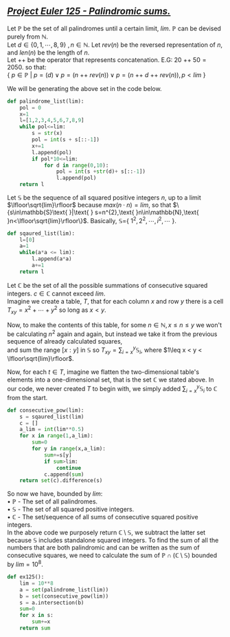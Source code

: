 ## [*Project Euler 125 - Palindromic sums.*](https://projecteuler.net/problem=125 "Go to problem page.")
Let $\mathbb{P}$ be the set of all palindromes until a certain limit, $lim$. $\mathbb{P}$ can be devised purely from $\mathbb{N}$.  
Let $d\in\{0,1,\cdots,8,9\}\text{ },n\in\mathbb{N}$. Let $rev(n)$ be the reversed representation of $n$, and $len(n)$ be the length of $n$.  
Let $++$ be the operator that represents concatenation. E.G: $20$ $++$ $50=2050$. so that:  
{ $p\in \mathbb{P}\text{ }|\text{ }p = (d) \vee p = (n$ $++$ $rev(n)) \vee p = (n$ $++$ $d$ $++$ $rev(n)), p < lim$ }
  
We will be generating the above set in the code below.

```python
def palindrome_list(lim):
    pol = 0
    x=1
    l=[1,2,3,4,5,6,7,8,9]
    while pol<=lim:
        s = str(x)
        pol = int(s + s[::-1])
        x+=1
        l.append(pol)
        if pol*10<=lim:
            for d in range(0,10):
                pol = int(s +str(d)+ s[::-1])
                l.append(pol)
    return l
```
Let $\mathbb{S}$ be the sequence of all squared positive integers $n$, up to a limit $\lfloor\sqrt{lim}\rfloor$ because $max(n\cdot n) = lim$, so that $\{s\in\mathbb{S}\text{ }|\text{ } s=n^{2},\text{ }n\in\mathbb{N},\text{ }n<\lfloor\sqrt{lim}\rfloor\}$. Basically, $\mathbb{S}=${ $1^{2},2^{2},\cdots,i^{2},\cdots$ }.
```python
def sqaured_list(lim):
    l=[0]
    a=1
    while(a*a <= lim):
        l.append(a*a)
        a+=1
    return l
```  
  
Let $\mathbb{C}$ be the set of all the possible summations of consecutive squared integers. $c\in\mathbb{C}$ cannot exceed $lim$.  
Imagine we create a table, $T$, that for each column $x$ and row $y$ there is a cell $T_{xy}=x^{2}+\cdots+y^{2}$ so long as $x < y$.  

Now, to make the contents of this table, for some $n\in\mathbb{N}, x\leq n \leq y$ we won't be calculating $n^{2}$ again and again,
but instead we take it from the previous sequence of already calculated squares,  
and sum the range $[x:y]$ in $\mathbb{S}$ so $T_{xy} = \sum{_{i=x}^{y}} \mathbb{S}_i$, where $1\leq x < y < \lfloor\sqrt{lim}\rfloor$.  

Now, for each $t\in T$, imagine we flatten the two-dimensional table's elements into a one-dimensional set, that is the set $\mathbb{C}$ we stated above. In our code, we never created $T$ to begin with, we simply added $\sum{_{i=x}^{y}} \mathbb{S}_i$ to $\mathbb{C}$ from the start.
```python
def consecutive_pow(lim):
    s = sqaured_list(lim)
    c = []
    a_lim = int(lim**0.5)
    for x in range(1,a_lim):
        sum=0
        for y in range(x,a_lim):
            sum+=s[y]
            if sum>lim:
                continue
            c.append(sum)
    return set(c).difference(s)
```  


So now we have, bounded by $lim$:  
$\bullet \text{ }\text{ }\text{ }  \mathbb{P}$ - The set of all palindromes.  
$\bullet \text{ }\text{ }\text{ }  \mathbb{S}$ - The set of all squared positive integers.  
$\bullet \text{ }\text{ }\text{ }  \mathbb{C}$ - The set/sequence of all sums of consecutive squared positive integers.  
In the above code we purposely return $\mathbb{C}\setminus\mathbb{S}$, we subtract the latter set because $\mathbb{S}$ includes standalone squared integers.
To find the sum of all the numbers that are both palindromic and can be written as the sum of consecutive squares,
we need to calculate the sum of $\mathbb{P}\cap(\mathbb{C}\setminus\mathbb{S})$ bounded by $lim=10^{8}$.

```python
def ex125():
    lim = 10**8
    a = set(palindrome_list(lim))
    b = set(consecutive_pow(lim))
    s = a.intersection(b)
    sum=0
    for x in s:
        sum+=x
    return sum
```
